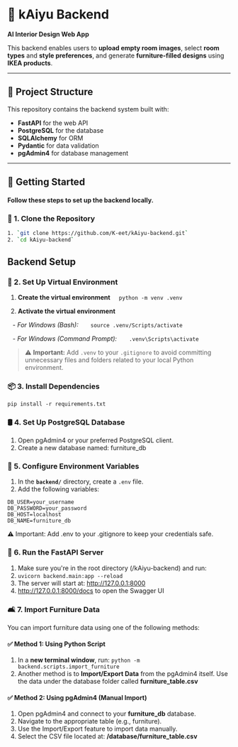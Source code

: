 # 🏡 kAiyu Backend

**AI Interior Design Web App**

This backend enables users to **upload empty room images**, select **room types** and **style preferences**, and generate **furniture-filled designs** using **IKEA products**.


---

## 📁 Project Structure

This repository contains the backend system built with:

- **FastAPI** for the web API
- **PostgreSQL** for the database
- **SQLAlchemy** for ORM
- **Pydantic** for data validation
- **pgAdmin4** for database management

---

## 🚀 Getting Started
#### Follow these steps to set up the backend locally.

### 📁 1. Clone the Repository

```bash
1. `git clone https://github.com/K-eet/kAiyu-backend.git`
2. `cd kAiyu-backend`
```

## Backend Setup 

### 🐍 2. Set Up Virtual Environment

1. **Create the virtual environment**  
   `python -m venv .venv`

2. **Activate the virtual environment**

   - *For Windows (Bash):*  
     `source .venv/Scripts/activate`

   - *For Windows (Command Prompt):*  
     `.venv\Scripts\activate`

> ⚠️ **Important:** Add `.venv` to your `.gitignore` to avoid committing unnecessary files and folders related to your local Python environment.

### 📦 3. Install Dependencies

`pip install -r requirements.txt`

### 🛢️ 4. Set Up PostgreSQL Database

1. Open pgAdmin4 or your preferred PostgreSQL client.
2. Create a new database named: furniture_db
  
### 🔐 5. Configure Environment Variables

1. In the **`backend/`** directory, create a `.env` file.
2. Add the following variables:

```env
DB_USER=your_username
DB_PASSWORD=your_password
DB_HOST=localhost
DB_NAME=furniture_db
```

⚠️ Important: Add .env to your .gitignore to keep your credentials safe.

### 🚦 6. Run the FastAPI Server

1. Make sure you're in the root directory (/kAiyu-backend) and run:
2. `uvicorn backend.main:app --reload` 
3. The server will start at: http://127.0.0.1:8000
4. http://127.0.0.1:8000/docs to open the Swagger UI

### 🛋️ 7. Import Furniture Data

You can import furniture data using one of the following methods:

#### ✅ Method 1: Using Python Script

1. In a **new terminal window**, run:
`python -m backend.scripts.import_furniture`
2. Another method is to **Import/Export Data** from the pgAdmin4 itself. Use the data under the database folder called **furniture_table.csv**

#### ✅ Method 2: Using pgAdmin4 (Manual Import)
1. Open pgAdmin4 and connect to your **furniture_db** database.
2. Navigate to the appropriate table (e.g., furniture).
3. Use the Import/Export feature to import data manually.
4. Select the CSV file located at:
**/database/furniture_table.csv**